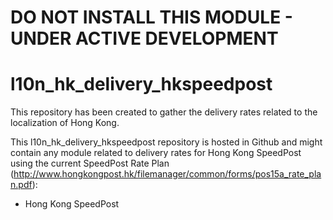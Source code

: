 # DO NOT INSTALL THIS MODULE - UNDER ACTIVE DEVELOPMENT

# l10n_hk_delivery_hkspeedpost
This repository has been created to gather the delivery rates related to the localization of Hong Kong.

This l10n_hk_delivery_hkspeedpost repository is hosted in Github and might contain any module related to delivery rates for Hong Kong SpeedPost using the current SpeedPost Rate Plan (http://www.hongkongpost.hk/filemanager/common/forms/pos15a_rate_plan.pdf):

* Hong Kong SpeedPost

[//]: # (addons)
[//]: # (end addons)
